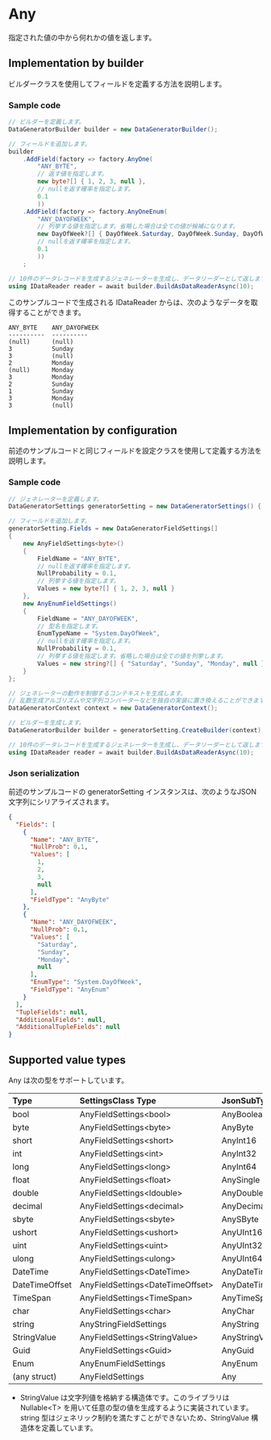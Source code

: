 # Any

指定された値の中から何れかの値を返します。

## Implementation by builder

ビルダークラスを使用してフィールドを定義する方法を説明します。

### Sample code

```c#
// ビルダーを定義します。
DataGeneratorBuilder builder = new DataGeneratorBuilder();

// フィールドを追加します。
builder
    .AddField(factory => factory.AnyOne(
        "ANY_BYTE",
        // 返す値を指定します。
        new byte?[] { 1, 2, 3, null },
        // nullを返す確率を指定します。
        0.1
        ))
    .AddField(factory => factory.AnyOneEnum(
        "ANY_DAYOFWEEK",
        // 列挙する値を指定します。省略した場合は全ての値が候補になります。
        new DayOfWeek?[] { DayOfWeek.Saturday, DayOfWeek.Sunday, DayOfWeek.Monday, null },
        // nullを返す確率を指定します。
        0.1
        ))
    ;

// 10件のデータレコードを生成するジェネレーターを生成し、データリーダーとして返します。
using IDataReader reader = await builder.BuildAsDataReaderAsync(10);
```

このサンプルコードで生成される IDataReader からは、次のようなデータを取得することができます。

```console
ANY_BYTE    ANY_DAYOFWEEK
----------  ----------
(null)      (null)
3           Sunday
3           (null)
2           Monday
(null)      Monday
3           Monday
2           Sunday
1           Sunday
3           Monday
3           (null)
```


## Implementation by configuration

前述のサンプルコードと同じフィールドを設定クラスを使用して定義する方法を説明します。

### Sample code

```c#
// ジェネレーターを定義します。
DataGeneratorSettings generatorSetting = new DataGeneratorSettings() { };

// フィールドを追加します。
generatorSetting.Fields = new DataGeneratorFieldSettings[]
{
    new AnyFieldSettings<byte>()
    {
        FieldName = "ANY_BYTE",
        // nullを返す確率を指定します。
        NullProbability = 0.1,
        // 列挙する値を指定します。
        Values = new byte?[] { 1, 2, 3, null }
    },
    new AnyEnumFieldSettings()
    {
        FieldName = "ANY_DAYOFWEEK",
        // 型名を指定します。
        EnumTypeName = "System.DayOfWeek",
        // nullを返す確率を指定します。
        NullProbability = 0.1,
        // 列挙する値を指定します。省略した場合は全ての値を列挙します。
        Values = new string?[] { "Saturday", "Sunday", "Monday", null }
    }
};

// ジェネレーターの動作を制御するコンテキストを生成します。
// 乱数生成アルゴリズムや文字列コンバーターなどを独自の実装に置き換えることができます。
DataGeneratorContext context = new DataGeneratorContext();

// ビルダーを生成します。
DataGeneratorBuilder builder = generatorSetting.CreateBuilder(context);

// 10件のデータレコードを生成するジェネレーターを生成し、データリーダーとして返します。
using IDataReader reader = await builder.BuildAsDataReaderAsync(10);
```


### Json serialization

前述のサンプルコードの generatorSetting インスタンスは、次のようなJSON文字列にシリアライズされます。

```json
{
  "Fields": [
    {
      "Name": "ANY_BYTE",
      "NullProb": 0.1,
      "Values": [
        1,
        2,
        3,
        null
      ],
      "FieldType": "AnyByte"
    },
    {
      "Name": "ANY_DAYOFWEEK",
      "NullProb": 0.1,
      "Values": [
        "Saturday",
        "Sunday",
        "Monday",
        null
      ],
      "EnumType": "System.DayOfWeek",
      "FieldType": "AnyEnum"
    }
  ],
  "TupleFields": null,
  "AdditionalFields": null,
  "AdditionalTupleFields": null
}
```


## Supported value types

Any は次の型をサポートしています。

|Type|SettingsClass Type|JsonSubTypeName|
|:--|:--|:--|
|bool|AnyFieldSettings&lt;bool&gt;|AnyBoolean|
|byte|AnyFieldSettings&lt;byte&gt;|AnyByte|
|short|AnyFieldSettings&lt;short&gt;|AnyInt16|
|int|AnyFieldSettings&lt;int&gt;|AnyInt32|
|long|AnyFieldSettings&lt;long&gt;|AnyInt64|
|float|AnyFieldSettings&lt;float&gt;|AnySingle|
|double|AnyFieldSettings&lt;ldouble&gt;|AnyDouble|
|decimal|AnyFieldSettings&lt;decimal&gt;|AnyDecimal|
|sbyte|AnyFieldSettings&lt;sbyte&gt;|AnySByte|
|ushort|AnyFieldSettings&lt;ushort&gt;|AnyUInt16|
|uint|AnyFieldSettings&lt;uint&gt;|AnyUInt32|
|ulong|AnyFieldSettings&lt;ulong&gt;|AnyUInt64|
|DateTime|AnyFieldSettings&lt;DateTime&gt;|AnyDateTime|
|DateTimeOffset|AnyFieldSettings&lt;DateTimeOffset&gt;|AnyDateTimeOffset|
|TimeSpan|AnyFieldSettings&lt;TimeSpan&gt;|AnyTimeSpan|
|char|AnyFieldSettings&lt;char&gt;|AnyChar|
|string|AnyStringFieldSettings|AnyString|
|StringValue|AnyFieldSettings&lt;StringValue&gt;|AnyStringValue|
|Guid|AnyFieldSettings&lt;Guid&gt;|AnyGuid|
|Enum|AnyEnumFieldSettings|AnyEnum|
|(any struct)|AnyFieldSettings|Any|

* StringValue は文字列値を格納する構造体です。このライブラリは Nullable&lt;T&gt; を用いて任意の型の値を生成するように実装されています。string 型はジェネリック制約を満たすことができないため、StringValue 構造体を定義しています。

